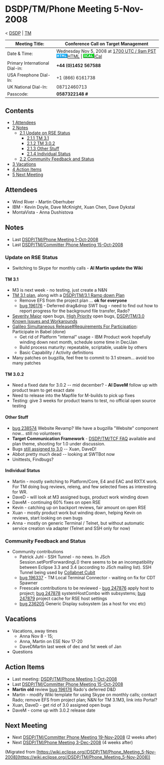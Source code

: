 

DSDP/TM/Phone Meeting 5-Nov-2008
================================

< [DSDP](https://wiki.eclipse.org/DSDP "DSDP")‎ | [TM](./TM "DSDP/TM")

| Meeting Title: | **Conference Call on Target Management** |
| --- | --- |
| Date & Time: | Wednesday Nov 5, 2008 at [1700 UTC / 9am PST](http://www.timeanddate.com/worldclock/fixedtime.html?month=11&day=5&year=2008&hour=17&min=00&sec=0&p1=0)   ![Html.gif](./images/Html.gif)[HTML](http://www.google.com/calendar/embed?src=vn70im36r00qeusu8nme50cils@group.calendar.google.com&ctz=Canada/Toronto) \| ![Ical.gif](./images/Ical.gif)[iCal](http://www.google.com/calendar/ical/vn70im36r00qeusu8nme50cils@group.calendar.google.com/public/basic.ics) |
| Primary International Dial-in: | **+44 (0)1452 567588** |
| USA Freephone Dial-In: | +1 (866) 6161738 |
| UK National Dial-In: | 08712460713 |
| Passcode: | **0587322148 #** |

Contents
--------

*   [1 Attendees](#Attendees)
*   [2 Notes](#Notes)
    *   [2.1 Update on RSE Status](#Update-on-RSE-Status)
        *   [2.1.1 TM 3.1](#TM-3.1)
        *   [2.1.2 TM 3.0.2](#TM-3.0.2)
        *   [2.1.3 Other Stuff](#Other-Stuff)
        *   [2.1.4 Individual Status](#Individual-Status)
    *   [2.2 Community Feedback and Status](#Community-Feedback-and-Status)
*   [3 Vacations](#Vacations)
*   [4 Action Items](#Action-Items)
*   [5 Next Meeting](#Next-Meeting)

Attendees
---------

*   Wind River - Martin Oberhuber
*   IBM - Kevin Doyle, Dave McKnight, Xuan Chen, Dave Dykstal
*   MontaVista - Anna Dushistova

Notes
-----

*   Last [DSDP/TM/Phone Meeting 1-Oct-2008](./Phone_Meeting_1-Oct-2008 "DSDP/TM/Phone Meeting 1-Oct-2008")
*   Last [DSDP/TM/Committer Phone Meeting 15-Oct-2008](./Committer_Phone_Meeting_15-Oct-2008 "DSDP/TM/Committer Phone Meeting 15-Oct-2008")

### Update on RSE Status

*   Switching to Skype for monthly calls - **AI Martin update the Wiki**

#### TM 3.1

*   M3 is next week - no testing, just create a N&N
*   [TM 3.1 plan](https://www.eclipse.org/projects/project-plan.php?projectid=dsdp.tm), along with a [DSDP/TM/3.1 Ramp down Plan](./3.1_Ramp_down_Plan "DSDP/TM/3.1 Ramp down Plan")
    *   Remove EFS from the project plan ... **ok for everyone**
    *   [bug 196176](https://bugs.eclipse.org/bugs/show_bug.cgi?id=196176) \- Deferred drag&drop SWT bug - need to find out how to report progress for the background file transfer, Rado?
*   [Severity Major](https://bugs.eclipse.org/bugs/buglist.cgi?query_format=advanced&classification=DSDP&product=Target+Management&bug_status=UNCONFIRMED&bug_status=NEW&bug_status=ASSIGNED&bug_status=REOPENED&bug_severity=blocker&bug_severity=critical&bug_severity=major&cmdtype=doit) open bugs, [High Priority](https://bugs.eclipse.org/bugs/buglist.cgi?query_format=advanced&classification=DSDP&product=Target+Management&bug_status=UNCONFIRMED&bug_status=NEW&bug_status=ASSIGNED&bug_status=REOPENED&cmdtype=doit&field0-0-0=priority&type0-0-0=regexp&value0-0-0=P%5B12%5D&field0-0-1=bug_severity&type0-0-1=regexp&value0-0-1=blocker%7Ccritical%7Cmajor) open bugs, [DSDP/TM/3.0 Known Issues and Workarounds](./3.0_Known_Issues_and_Workarounds "DSDP/TM/3.0 Known Issues and Workarounds")
*   [Galileo Simultaneous Release#Requirements For Participation](https://wiki.eclipse.org/Galileo_Simultaneous_Release#Requirements_For_Participation "Galileo Simultaneous Release"): Participate in Babel (done)
    *   Get rid of Platform "internal" usage - IBM Product work hopefully winding down next month, schedule some time in Dec/Jan
    *   Build process maturity: repeatable, scriptable, usable by others
    *   Basic Capability / Activity definitions
*   Many patches on bugzilla, feel free to commit to 3.1 stream... avoid too many patches

#### TM 3.0.2

*   Need a fixed date for 3.0.2 -- mid december? - **AI DaveM** follow up with product team to get exact date
*   Need to release into the Mapfile for M-builds to pick up fixes
*   Testing: give 3 weeks for product teams to test, no official open source testing

#### Other Stuff

*   [bug 238574](https://bugs.eclipse.org/bugs/show_bug.cgi?id=238574) Website Revamp? We have a bugzilla "Website" component now... still no volunteers
*   **Target Communication Framework** \- [DSDP/TM/TCF FAQ](https://wiki.eclipse.org/TCF "DSDP/TM/TCF FAQ") available and plan theme, shooting for 1.0 under discussion.
*   Bugs [still assigned to 3.0](https://bugs.eclipse.org/bugs/buglist.cgi?query_format=advanced&classification=DSDP&product=Target+Management&target_milestone=3.0+M5&target_milestone=3.0+M6&target_milestone=3.0+M7&target_milestone=3.0+RC1&target_milestone=3.0+RC2&target_milestone=3.0+RC3&target_milestone=3.0+RC4&target_milestone=3.0+RC5&target_milestone=3.0&bug_status=UNCONFIRMED&bug_status=NEW&bug_status=ASSIGNED&bug_status=REOPENED&cmdtype=doit) \-\- Xuan, DaveD!
*   Abbot pretty much dead -- looking at SWTBot now
*   Unittests, Findbugs?

#### Individual Status

*   Martin - mostly switching to Platform/Core, E4 and EAC and RXTX work. For TM doing bug reviews, releng, and few selected fixes as interesting for WR.
*   DaveD - will look at M3 assigned bugs, product work winding down
*   DaveM - continuing 60% fixes on open RSE
*   Kevin - catching up on backport reviews, fair amount on open RSE
*   Xuan - mostly product work but winding down, helping Kevin on reviews, start looking on own bugs
*   Anna - mostly on generic Terminal / Telnet, but without automatic service creation via adapter (Telnet and SSH only for now)

### Community Feedback and Status

*   Community contributions
    *   Patrick Juhl - SSH Tunnel - no news. In JSch Session.setPortForwardingL() there seems to be an incompatibility between Eclipse 3.3 and 3.4 (according to JSch mailing list). SSH Tunnel being used by [Collabnet Cubit](http://desktop-eclipse.open.collab.net/source/browse/desktop-eclipse/trunk/plugins/com.collabnet.cubit/)
    *   [bug 196337](https://bugs.eclipse.org/bugs/show_bug.cgi?id=196337) \- TM Local Terminal Connector - waiting on fix for CDT Spawner
    *   Freescale contributions to be reviewed - [bug 247876](https://bugs.eclipse.org/bugs/show_bug.cgi?id=247876) apply host to project; [bug 247878](https://bugs.eclipse.org/bugs/show_bug.cgi?id=247878) systemHostCombo with subsystems; [bug 247879](https://bugs.eclipse.org/bugs/show_bug.cgi?id=247879) project cache for RSE host settings
    *   [bug 236205](https://bugs.eclipse.org/bugs/show_bug.cgi?id=236205) Generic Display subsystem (as a host for vnc etc)

Vacations
---------

*   Vacations, away times
    *   Anna Nov 8 - 15;
    *   Anna, Martin on ESE Nov 17-20
    *   DaveDMartin last week of dec and 1st week of Jan
*   Questions

Action Items
------------

*   Last meeting: [DSDP/TM/Phone Meeting 1-Oct-2008](./Phone_Meeting_1-Oct-2008 "DSDP/TM/Phone Meeting 1-Oct-2008")
*   Last [DSDP/TM/Committer Phone Meeting 15-Oct-2008](./Committer_Phone_Meeting_15-Oct-2008 "DSDP/TM/Committer Phone Meeting 15-Oct-2008")
*   **Martin** **old** review [bug 196176](https://bugs.eclipse.org/bugs/show_bug.cgi?id=196176) Rado's deferred D&D
*   Martin - modify Wiki template for using Skype on monthly calls; contact Rado; remove EFS from project plan; N&N for TM 3.1M3, link into Portal?
*   Xuan, DaveD - get rid of 3.0 assigned open bugs
*   DaveM - come up with 3.0.2 release date

Next Meeting
------------

*   Next [DSDP/TM/Committer Phone Meeting 19-Nov-2008](./Committer_Phone_Meeting_26-Nov-2008 "DSDP/TM/Committer Phone Meeting 19-Nov-2008") (2 weeks after)
*   Next [DSDP/TM/Phone Meeting 3-Dec-2008](./Phone_Meeting_3-Dec-2008 "DSDP/TM/Phone Meeting 3-Dec-2008") (4 weeks after)


(Migrated from [https://wiki.eclipse.org//DSDP/TM/Phone_Meeting_5-Nov-2008](https://wiki.eclipse.org//DSDP/TM/Phone_Meeting_5-Nov-2008))